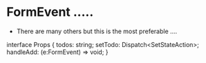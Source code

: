 # FormEvent ..... 
- There are many others but this is the most preferable .... 



interface Props {
    todos: string;
    setTodo: Dispatch<SetStateAction<string>>;
    handleAdd: (e:FormEvent) => void;
}